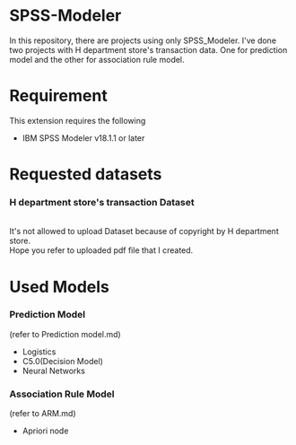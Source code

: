 # SPSS-Modeler
In this repository, there are projects using only SPSS_Modeler. I've done two projects with H department store's transaction data. One for prediction model and the other for association rule model.

# Requirement
This extension requires the following
- IBM SPSS Modeler v18.1.1 or later

# Requested datasets
### H department store's transaction Dataset
<br>It's not allowed to upload Dataset because of copyright by H department store.
<br>Hope you refer to uploaded pdf file that I created.


# Used Models
### Prediction Model 
(refer to Prediction model.md)
- Logistics
- C5.0(Decision Model)
- Neural Networks 

### Association Rule Model 
(refer to ARM.md)
- Apriori node
